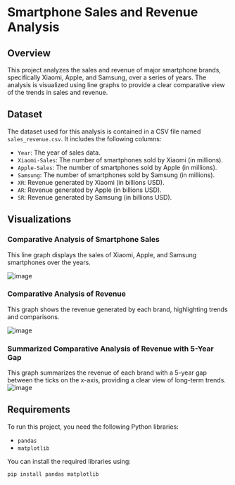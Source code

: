 # Smartphone Sales and Revenue Analysis

## Overview

This project analyzes the sales and revenue of major smartphone brands, specifically Xiaomi, Apple, and Samsung, over a series of years. The analysis is visualized using line graphs to provide a clear comparative view of the trends in sales and revenue.

## Dataset

The dataset used for this analysis is contained in a CSV file named `sales_revenue.csv`. It includes the following columns:

- `Year`: The year of sales data.
- `Xiaomi-Sales`: The number of smartphones sold by Xiaomi (in millions).
- `Apple-Sales`: The number of smartphones sold by Apple (in millions).
- `Samsung`: The number of smartphones sold by Samsung (in millions).
- `XR`: Revenue generated by Xiaomi (in billions USD).
- `AR`: Revenue generated by Apple (in billions USD).
- `SR`: Revenue generated by Samsung (in billions USD).

## Visualizations

### Comparative Analysis of Smartphone Sales

This line graph displays the sales of Xiaomi, Apple, and Samsung smartphones over the years. 

![image](https://github.com/user-attachments/assets/67071ff0-6379-4178-a0a7-6e090bdb9b3b)


### Comparative Analysis of Revenue

This graph shows the revenue generated by each brand, highlighting trends and comparisons.

![image](https://github.com/user-attachments/assets/497f0c1e-f8b0-464c-aa75-fb52511cace3)


### Summarized Comparative Analysis of Revenue with 5-Year Gap

This graph summarizes the revenue of each brand with a 5-year gap between the ticks on the x-axis, providing a clear view of long-term trends.
![image](https://github.com/user-attachments/assets/242917fb-fdb2-46b9-a157-d26e1869ac88)



## Requirements

To run this project, you need the following Python libraries:

- `pandas`
- `matplotlib`

You can install the required libraries using:

```bash
pip install pandas matplotlib
